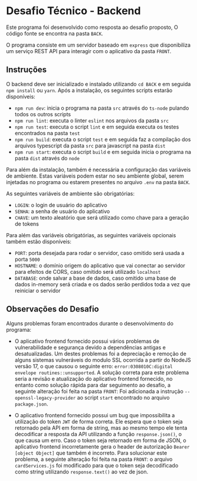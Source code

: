 # Desafio Técnico - Backend

Este programa foi desenvolvido como resposta ao desafio proposto, O código fonte se encontra na pasta `BACK`.

O programa consiste em um servidor baseado em `express` que disponibiliza um serviço REST API para interagir com o aplicativo da pasta `FRONT`.

## Instruções

O backend deve ser inicializado e instalado utilizando `cd BACK` e em seguida `npm install` ou `yarn`. Após a instalação, os seguintes scripts estarão disponíveis:

- `npm run dev`: inicia o programa na pasta `src` através do `ts-node` pulando todos os outros scripts
- `npm run lint`: executa o linter `eslint` nos arquivos da pasta `src`
- `npm run test`: executa o script `lint` e em seguida executa os testes encontrados na pasta `test`
- `npm run build`: executa o script `test` e em seguida faz a compilação dos arquivos typescript da pasta `src` para javascript na pasta `dist`
- `npm run start`: executa o script `build` e em seguida inicia o programa na pasta `dist` através do `node`

Para além da instalação, também é necessária a configuração das variáveis de ambiente. Estas variáveis podem estar no seu ambiente global, serem injetadas no programa ou estarem presentes no arquivo `.env` na pasta `BACK`.

As seguintes variáveis de ambiente são obrigatórias:

- `LOGIN`: o login de usuário do aplicativo
- `SENHA`: a senha de usuário do aplicativo
- `CHAVE`: um texto aleatório que será utilizado como chave para a geração de tokens

Para além das variáveis obrigatórias, as seguintes variáveis opcionais também estão disponíveis:

- `PORT`: porta desejada para rodar o servidor, caso omitido será usada a porta `5000`
- `HOSTNAME`: o domínio origem do aplicativo que vai conectar ao servidor para efeitos de CORS, caso omitido será utilizado `localhost`
- `DATABASE`: onde salvar a base de dados, caso omitido uma base de dados in-memory será criada e os dados serão perdidos toda a vez que reiniciar o servidor

## Observações do Desafio

Alguns problemas foram encontrados durante o desenvolvimento do programa:

- O aplicativo frontend fornecido possui vários problemas de vulnerabilidade e segurança devido a dependências antigas e desatualizadas. Um destes problemas foi a depreciação e remoção de alguns sistemas vulneráveis do modulo SSL ocorrida a partir do NodeJS versão 17, o que causou o seguinte erro: `error:0308010C:digital envelope routines::unsupported`. A solução correta para este problema seria a revisão e atualização do aplicativo frontend fornecido, no entanto como solução rápida para dar seguimento ao desafio, a seguinte alteração foi feita na pasta `FRONT`: Foi adicionada a instrução `--openssl-legacy-provider` ao script `start` encontrado no arquivo `package.json`.

- O aplicativo frontend fornecido possui um bug que impossibilita a utilização do token `JWT` de forma correta. Ele espera que o token seja retornado pela API em forma de string, mas ao mesmo tempo ele tenta decodificar a resposta da API utilizando a função `response.json()`, o que causa um erro. Caso o token seja retornado em forma de JSON, o aplicativo frontend incorretamente gera o header de autorização `Bearer [object Object]` que também é incorreto. Para solucionar este problema, a seguinte alteração foi feita na pasta `FRONT`: o arquivo `cardServices.js` foi modificado para que o token seja decodificado como string utilizando `response.text()` ao vez de json.
